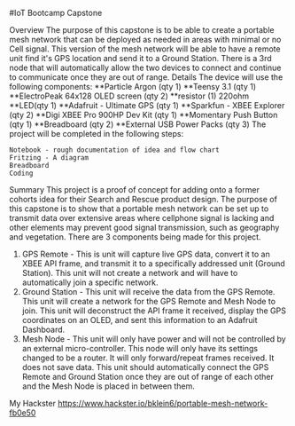 #IoT Bootcamp Capstone

Overview
The purpose of this capstone is to be able to create a portable mesh network that can be deployed as needed in areas with minimal or no Cell signal. This version of the mesh network will be able to have a remote unit find it's GPS location and send it to a Ground Station. There is a 3rd node that will automatically allow the two devices to connect and continue to communicate once they are out of range.
Details
The device will use the following components: 
**Particle Argon (qty 1) 
**Teensy 3.1 (qty 1)
**ElectroPeak 64x128 OLED screen (qty 2) 
**resistor (1) 220ohm  
 **LED(qty 1)
 **Adafruit - Ultimate GPS (qty 1)
 **Sparkfun - XBEE Explorer (qty 2) 
**Digi XBEE Pro 900HP Dev Kit (qty 1)
 **Momentary Push Button (qty 1)
 **Breadboard (qty 2)
**External USB Power Packs (qty 3)
The project will be completed in the following steps:

    Notebook - rough documentation of idea and flow chart
    Fritzing - A diagram
    Breadboard
    Coding

Summary
This project is a proof of concept for adding onto a former cohorts idea for their Search and Rescue product design. The purpose of this capstone is to show that a portable mesh network can be set up to transmit data over extensive areas where cellphone signal is lacking and other elements may prevent good signal transmission, such as geography and vegetation.
There are 3 components being made for this project.
1) GPS Remote - This is unit will capture live GPS data, convert it to an XBEE API frame,  and transmit it to a specifically addressed unit (Ground Station). This unit will not create a network and will have to automatically join a specific network.
2) Ground Station - This unit will receive the data from the GPS Remote. This unit will create a network for the GPS Remote and Mesh Node to join. This unit will deconstruct the API frame it received, display the GPS coordinates on an OLED, and sent this information to an Adafruit Dashboard.
3) Mesh Node - This unit will only have power and will not be controlled by an external micro-controller. This node will only have its settings changed to be a router. It will only forward/repeat frames received. It does not save data. This unit should automatically connect the GPS Remote and Ground Station once they are out of range of each other and the Mesh Node is placed in between them. 

My Hackster
https://www.hackster.io/bklein6/portable-mesh-network-fb0e50


